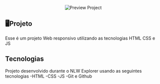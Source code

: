 <p align="center">
  <img src=".github/preview.png" alt="Preview Project" with="100%" />
</p>

## 🖥️Projeto
Esse é um projeto Web responsivo utilizando as tecnologias HTML CSS e JS
## Tecnologias
Projeto desenvolvido durante o NLW Explorer usando as seguintes tecnologias
-HTML
-CSS
-JS
-Git e Github


